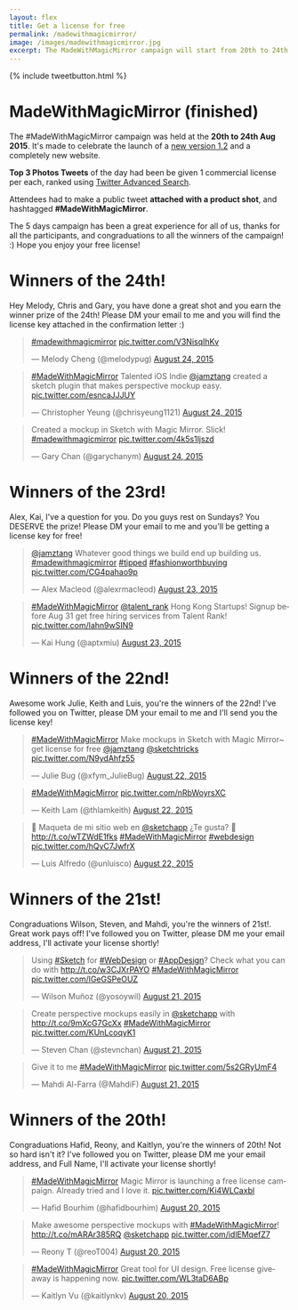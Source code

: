 ```yaml
---
layout: flex
title: Get a license for free
permalink: /madewithmagicmirror/
image: /images/madewithmagicmirror.jpg
excerpt: The MadeWithMagicMirror campaign will start from 20th to 24th Aug 2015. Top 3 Photos Tweets of the day will be given 1 commercial license per each! See more about the campaign...
---
```


<div class="wrapper" markdown="1">

{% include tweetbutton.html %}

# MadeWithMagicMirror (finished)

The #MadeWithMagicMirror campaign was held at the **20th to 24th Aug 2015**. It's made to celebrate the launch of a [new version 1.2](/changelog) and a completely new website.

**Top 3 Photos Tweets** of the day had been be given 1 commercial license per each, ranked using [Twitter Advanced Search](https://twitter.com/search?q=-RT%20%23MadeWithMagicMirror%20pic.twitter.com%20since%3A2015-08-19%20until%3A2015-08-25&src=typd).

Attendees had to make a public tweet **attached with a product shot**, and hashtagged **#MadeWithMagicMirror**.

The 5 days campaign has been a great experience for all of us, thanks for all the participants, and congraduations to all the winners of the campaign! :) Hope you enjoy your free license!

<a id="20150824"></a>

# Winners of the 24th!

Hey Melody, Chris and Gary, you have done a great shot and you earn the winner prize of the 24th! Please DM your email to me and you will find the license key attached in the confirmation letter :)

<div class="flex mxn2">

<blockquote class="twitter-tweet" lang="en"><p lang="und" dir="ltr"><a href="https://twitter.com/hashtag/madewithmagicmirror?src=hash">#madewithmagicmirror</a> <a href="http://t.co/V3NisqIhKv">pic.twitter.com/V3NisqIhKv</a></p>&mdash; Melody Cheng (@melodypug) <a href="https://twitter.com/melodypug/status/635771009803554817">August 24, 2015</a></blockquote> <script async src="//platform.twitter.com/widgets.js" charset="utf-8">

</script>
<blockquote class="twitter-tweet" lang="en"><p lang="en" dir="ltr"><a href="https://twitter.com/hashtag/MadeWithMagicMirror?src=hash">#MadeWithMagicMirror</a> Talented iOS Indie <a href="https://twitter.com/jamztang">@jamztang</a> created a sketch plugin that makes perspective mockup easy. <a href="http://t.co/esncaJJJUY">pic.twitter.com/esncaJJJUY</a></p>&mdash; Christopher Yeung (@chrisyeung1121) <a href="https://twitter.com/chrisyeung1121/status/635728645978374148">August 24, 2015</a></blockquote> <script async src="//platform.twitter.com/widgets.js" charset="utf-8"></script>

<blockquote class="twitter-tweet" lang="en"><p lang="en" dir="ltr">Created a mockup in Sketch with Magic Mirror. Slick! <a href="https://twitter.com/hashtag/madewithmagicmirror?src=hash">#madewithmagicmirror</a> <a href="http://t.co/4k5s1ljszd">pic.twitter.com/4k5s1ljszd</a></p>&mdash; Gary Chan (@garychanym) <a href="https://twitter.com/garychanym/status/635682030735327232">August 24, 2015</a></blockquote> <script async src="//platform.twitter.com/widgets.js" charset="utf-8"></script>

</div>

<a id="20150823"></a>

# Winners of the 23rd!

Alex, Kai, I've a question for you. Do you guys rest on Sundays? You DESERVE the prize! Please DM your email to me and you'll be getting a license key for free!

<div class="flex mxn2">

<blockquote class="twitter-tweet" lang="en"><p lang="en" dir="ltr"><a href="https://twitter.com/jamztang">@jamztang</a> Whatever good things we build end up building us. <a href="https://twitter.com/hashtag/madewithmagicmirror?src=hash">#madewithmagicmirror</a> <a href="https://twitter.com/hashtag/tipped?src=hash">#tipped</a> <a href="https://twitter.com/hashtag/fashionworthbuying?src=hash">#fashionworthbuying</a> <a href="http://t.co/CG4pahao9p">pic.twitter.com/CG4pahao9p</a></p>&mdash; Alex Macleod (@alexrmacleod) <a href="https://twitter.com/alexrmacleod/status/635436517385605121">August 23, 2015</a></blockquote> <script async src="//platform.twitter.com/widgets.js" charset="utf-8"></script>

<blockquote class="twitter-tweet" lang="en"><p lang="en" dir="ltr"><a href="https://twitter.com/hashtag/MadeWithMagicMirror?src=hash">#MadeWithMagicMirror</a> <a href="https://twitter.com/talent_rank">@talent_rank</a> Hong Kong Startups! Signup before Aug 31 get free hiring services from Talent Rank! <a href="http://t.co/lahn9wSIN9">pic.twitter.com/lahn9wSIN9</a></p>&mdash; Kai Hung (@aptxmiu) <a href="https://twitter.com/aptxmiu/status/635436583949234177">August 23, 2015</a></blockquote> <script async src="//platform.twitter.com/widgets.js" charset="utf-8"></script>


</div>

<a id="20150822"></a>

# Winners of the 22nd!

Awesome work Julie, Keith and Luis, you're the winners of the 22nd! I've followed you on Twitter, please DM your email to me and I'll send you the license key!

<div class="flex mxn2">

<blockquote class="twitter-tweet" lang="en"><p lang="en" dir="ltr"><a href="https://twitter.com/hashtag/MadeWithMagicMirror?src=hash">#MadeWithMagicMirror</a> Make mockups in Sketch with Magic Mirror~ get license for free <a href="https://twitter.com/jamztang">@jamztang</a> <a href="https://twitter.com/sketchtricks">@sketchtricks</a> <a href="http://t.co/N9ydAhfz55">pic.twitter.com/N9ydAhfz55</a></p>&mdash; Julie Bug (@xfym_JulieBug) <a href="https://twitter.com/xfym_JulieBug/status/634976954131746822">August 22, 2015</a></blockquote> <script async src="//platform.twitter.com/widgets.js" charset="utf-8"></script>

<blockquote class="twitter-tweet" lang="en"><p lang="und" dir="ltr"><a href="https://twitter.com/hashtag/MadeWithMagicMirror?src=hash">#MadeWithMagicMirror</a> <a href="http://t.co/nRbWoyrsXC">pic.twitter.com/nRbWoyrsXC</a></p>&mdash; Keith Lam (@thlamkeith) <a href="https://twitter.com/thlamkeith/status/635024563940683777">August 22, 2015</a></blockquote> <script async src="//platform.twitter.com/widgets.js" charset="utf-8"></script>

<blockquote class="twitter-tweet" lang="en"><p lang="es" dir="ltr">🌵 Maqueta de mi sitio web en <a href="https://twitter.com/sketchapp">@sketchapp</a> ¿Te gusta? 📌 <a href="http://t.co/wTZWdE1fks">http://t.co/wTZWdE1fks</a> <a href="https://twitter.com/hashtag/MadeWithMagicMirror?src=hash">#MadeWithMagicMirror</a> <a href="https://twitter.com/hashtag/webdesign?src=hash">#webdesign</a> <a href="http://t.co/hQyC7JwfrX">pic.twitter.com/hQyC7JwfrX</a></p>&mdash; Luis Alfredo (@unluisco) <a href="https://twitter.com/unluisco/status/635124870385389568">August 22, 2015</a></blockquote> <script async src="//platform.twitter.com/widgets.js" charset="utf-8"></script>

</div>

<a id="20150821"></a>

# Winners of the 21st!

Congraduations Wilson, Steven, and Mahdi, you're the winners of 21st!. Great work pays off! I've followed you on Twitter, please DM me your email address, I'll activate your license shortly!

<div class="flex mxn2">

<blockquote class="twitter-tweet" lang="en"><p lang="en" dir="ltr">Using <a href="https://twitter.com/hashtag/Sketch?src=hash">#Sketch</a> for <a href="https://twitter.com/hashtag/WebDesign?src=hash">#WebDesign</a> or <a href="https://twitter.com/hashtag/AppDesign?src=hash">#AppDesign</a>? Check what you can do with <a href="http://t.co/w3CJXrPAYO">http://t.co/w3CJXrPAYO</a> <a href="https://twitter.com/hashtag/MadeWithMagicMirror?src=hash">#MadeWithMagicMirror</a> <a href="http://t.co/lGeGSPeOUZ">pic.twitter.com/lGeGSPeOUZ</a></p>&mdash; Wilson Muñoz (@yosoywil) <a href="https://twitter.com/yosoywil/status/634531933146480640">August 21, 2015</a></blockquote> <script async src="//platform.twitter.com/widgets.js" charset="utf-8"></script>

<blockquote class="twitter-tweet" lang="en"><p lang="en" dir="ltr">Create perspective mockups easily in <a href="https://twitter.com/sketchapp">@sketchapp</a> with <a href="http://t.co/9mXcG7GcXx">http://t.co/9mXcG7GcXx</a> <a href="https://twitter.com/hashtag/MadeWithMagicMirror?src=hash">#MadeWithMagicMirror</a> <a href="http://t.co/KUnLcoqyK1">pic.twitter.com/KUnLcoqyK1</a></p>&mdash; Steven Chan (@stevnchan) <a href="https://twitter.com/stevnchan/status/634822351939461120">August 21, 2015</a></blockquote> <script async src="//platform.twitter.com/widgets.js" charset="utf-8"></script>

<blockquote class="twitter-tweet" lang="en"><p lang="en" dir="ltr">Give it to me <a href="https://twitter.com/hashtag/MadeWithMagicMirror?src=hash">#MadeWithMagicMirror</a> <a href="http://t.co/5s2GRyUmF4">pic.twitter.com/5s2GRyUmF4</a></p>&mdash; Mahdi Al-Farra (@MahdiF) <a href="https://twitter.com/MahdiF/status/634640561635520512">August 21, 2015</a></blockquote> <script async src="//platform.twitter.com/widgets.js" charset="utf-8"></script>

</div>

<a id="20150820"></a>

# Winners of the 20th!

Congraduations Hafid, Reony, and Kaitlyn, you're the winners of 20th! Not so hard isn't it? I've followed you on Twitter, please DM me your email address, and Full Name, I'll activate your license shortly!

<div class="flex mxn2">

<blockquote class="twitter-tweet" lang="en"><p lang="en" dir="ltr"><a href="https://twitter.com/hashtag/MadeWithMagicMirror?src=hash">#MadeWithMagicMirror</a> Magic Mirror is launching a free license campaign. &#10;Already tried and I love it. <a href="http://t.co/Ki4WLCaxbl">pic.twitter.com/Ki4WLCaxbl</a></p>&mdash; Hafid Bourhim (@hafidbourhim) <a href="https://twitter.com/hafidbourhim/status/634396649222094848">August 20, 2015</a></blockquote> <script async src="//platform.twitter.com/widgets.js" charset="utf-8"></script>

<blockquote class="twitter-tweet" lang="en"><p lang="en" dir="ltr">Make awesome perspective mockups with <a href="https://twitter.com/hashtag/MadeWithMagicMirror?src=hash">#MadeWithMagicMirror</a>! <a href="http://t.co/mARAr385RQ">http://t.co/mARAr385RQ</a> <a href="https://twitter.com/sketchapp">@sketchapp</a> <a href="http://t.co/idlEMqefZ7">pic.twitter.com/idlEMqefZ7</a></p>&mdash; Reony T (@reoT004) <a href="https://twitter.com/reoT004/status/634363085223014401">August 20, 2015</a></blockquote> <script async src="//platform.twitter.com/widgets.js" charset="utf-8"></script>

<blockquote class="twitter-tweet" lang="en"><p lang="en" dir="ltr"><a href="https://twitter.com/hashtag/MadeWithMagicMirror?src=hash">#MadeWithMagicMirror</a> Great tool for UI design. Free license giveaway is happening now. <a href="http://t.co/WL3taD6ABp">pic.twitter.com/WL3taD6ABp</a></p>&mdash; Kaitlyn Vu (@kaitlynkv) <a href="https://twitter.com/kaitlynkv/status/634360177374859269">August 20, 2015</a></blockquote> <script async src="//platform.twitter.com/widgets.js" charset="utf-8"></script>

</div>
